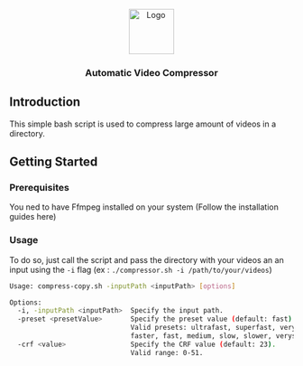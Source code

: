 
<br/>
<div align="center">
  <img src="https://upload.wikimedia.org/wikipedia/commons/thumb/7/76/FFmpeg_icon.svg/1200px-FFmpeg_icon.svg.png" alt="Logo" width="80" height="80">
  <h3 align="center">Automatic Video Compressor</h3>
</div>

## Introduction
This simple bash script is used to compress large amount of videos in a directory.

## Getting Started
### Prerequisites
You ned to have Ffmpeg installed on your system (Follow the installation guides here)

### Usage
To do so, just call the script and pass the directory with your videos an an input using the `-i` flag (ex : `./compressor.sh -i /path/to/your/videos`)

```sh
Usage: compress-copy.sh -inputPath <inputPath> [options]

Options:
  -i, -inputPath <inputPath>  Specify the input path.
  -preset <presetValue>       Specify the preset value (default: fast).
                              Valid presets: ultrafast, superfast, veryfast,
                              faster, fast, medium, slow, slower, veryslow, placebo.
  -crf <value>                Specify the CRF value (default: 23).
                              Valid range: 0-51.
```
